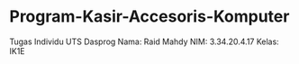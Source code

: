 # Program-Kasir-Accesoris-Komputer
Tugas Individu UTS Dasprog
Nama: Raid Mahdy
NIM: 3.34.20.4.17
Kelas: IK1E

